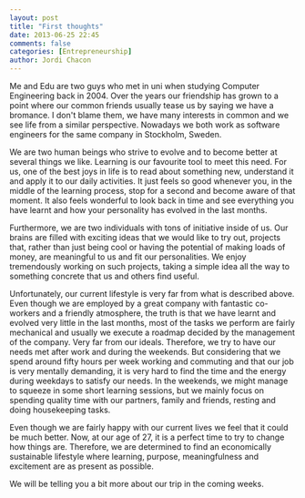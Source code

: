 ```yaml
---
layout: post
title: "First thoughts"
date: 2013-06-25 22:45
comments: false
categories: [Entrepreneurship]
author: Jordi Chacon
---
```


Me and Edu are two guys who met in uni when studying Computer Engineering back in 2004. Over the years our friendship has grown to a point where our common friends usually tease us by saying we have a bromance. I don't blame them, we have many interests in common and we see life from a similar perspective. Nowadays we both work as software engineers for the same company in Stockholm, Sweden.

We are two human beings who strive to evolve and to become better at several things we like. Learning is our favourite tool to meet this need. For us, one of the best joys in life is to read about something new, understand it and apply it to our daily activities. It just feels so good whenever you, in the middle of the learning process, stop for a second and become aware of that moment. It also feels wonderful to look back in time and see everything you have learnt and how your personality has evolved in the last months.

Furthermore, we are two individuals with tons of initiative inside of us. Our brains are filled with exciting ideas that we would like to try out, projects that, rather than just being cool or having the potential of making loads of money, are meaningful to us and fit our personalities. We enjoy tremendously working on such projects, taking a simple idea all the way to something concrete that us and others find useful.

Unfortunately, our current lifestyle is very far from what is described above. Even though we are employed by a great company with fantastic co-workers and a friendly atmosphere, the truth is that we have learnt and evolved very little in the last months, most of the tasks we perform are fairly mechanical and usually we execute a roadmap decided by the management of the company. Very far from our ideals. Therefore, we try to have our needs met after work and during the weekends. But considering that we spend around fifty hours per week working and commuting and that our job is very mentally demanding, it is very hard to find the time and the energy during weekdays to satisfy our needs. In the weekends, we might manage to squeeze in some short learning sessions, but we mainly focus on spending quality time with our partners, family and friends, resting and doing housekeeping tasks.

Even though we are fairly happy with our current lives we feel that it could be much better. Now, at our age of 27, it is a perfect time to try to change how things are. Therefore, we are determined to find an economically sustainable lifestyle where learning, purpose, meaningfulness and excitement are as present as possible.

We will be telling you a bit more about our trip in the coming weeks.
